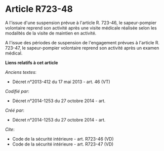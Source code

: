 # Article R723-48

A l'issue d'une suspension prévue à l'article R. 723-46, le sapeur-pompier volontaire reprend son activité après une visite
médicale réalisée selon les modalités de la visite de maintien en activité. 

A l'issue des périodes de suspension de l'engagement prévues à l'article R. 723-47, le sapeur-pompier volontaire reprend son
activité après un examen médical.

**Liens relatifs à cet article**

_Anciens textes_:

  - Décret n°2013-412 du 17 mai 2013 - art. 46 (VT)

_Codifié par_:

  - Décret n°2014-1253 du 27 octobre 2014 - art.

_Créé par_:

  - Décret n°2014-1253 du 27 octobre 2014 - art.

_Cite_:

  - Code de la sécurité intérieure - art. R723-46 (VD)
  - Code de la sécurité intérieure - art. R723-47 (VD)

